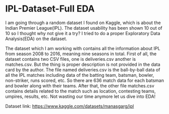 # IPL-Dataset-Full EDA
I am going through a random dataset I found on Kaggle, which is about the Indian Premier League(IPL). The dataset usability has been shown 10 out of 10 so I thought why not give it a try? I tried to do a proper Exploratory Data Analysis(EDA) on the dataset. 

The dataset which I am working with contains all the information about IPL from season 2008 to 2016, meaning nine seasons in total. First of all, the dataset contains two CSV files, one is deliveries.csv another is matches.csv. But the thing is proper description is not provided in the data card by the author. The file named deliveries.csv is the ball-by-ball data of all the IPL matches including data of the batting team, batsman, bowler, non-striker, runs scored, etc. So there are 636 match data for each batsman and bowler along with their teams. After that, the other file matches.csv contains details related to the match such as location, contesting teams, umpires, results, etc.  Not wasting our time anymore let us dive into EDA!

Dataset link: https://www.kaggle.com/datasets/manasgarg/ipl
